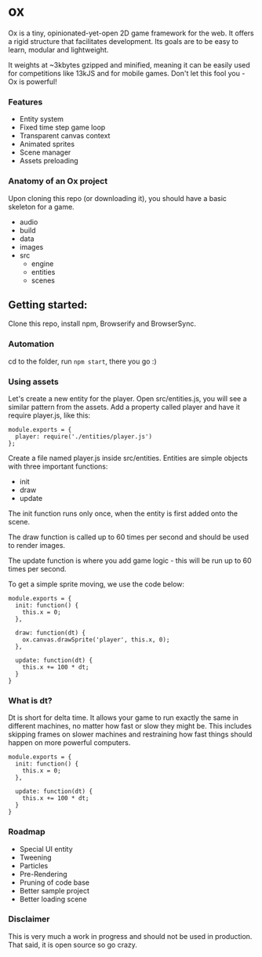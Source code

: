 # ox
Ox is a tiny, opinionated-yet-open 2D game framework for the web. It offers a rigid structure that facilitates development. Its goals are to be easy to learn, modular and lightweight.

It weights at ~3kbytes gzipped and minified, meaning it can be easily used for competitions like 13kJS and for mobile games. Don't let this fool you - Ox is powerful!

### Features

- Entity system
- Fixed time step game loop
- Transparent canvas context
- Animated sprites
- Scene manager
- Assets preloading

### Anatomy of an Ox project

Upon cloning this repo (or downloading it), you should have a basic skeleton for a game.

- audio
- build
- data
- images
- src
  - engine
  - entities
  - scenes

## Getting started:

Clone this repo, install npm, Browserify and BrowserSync.

### Automation

cd to the folder, run `npm start`, there you go :)

### Using assets

Let's create a new entity for the player. Open src/entities.js, you will see a similar pattern from the assets. Add a property called player and have it require player.js, like this:

    module.exports = {
      player: require('./entities/player.js')
    };

Create a file named player.js inside src/entities. Entities are simple objects with three important functions:

- init
- draw
- update

The init function runs only once, when the entity is first added onto the scene.

The draw function is called up to 60 times per second and should be used to render images.

The update function is where you add game logic - this will be run up to 60 times per second.

To get a simple sprite moving, we use the code below:

    module.exports = {
      init: function() {
        this.x = 0;
      },
      
      draw: function(dt) {
        ox.canvas.drawSprite('player', this.x, 0);
      },
      
      update: function(dt) {
        this.x += 100 * dt;
      }
    }

### What is dt?

Dt is short for delta time. It allows your game to run exactly the same in different machines, no matter how fast or slow they might be. This includes skipping frames on slower machines and restraining how fast things should happen on more powerful computers.

    module.exports = {
      init: function() {
        this.x = 0;
      },
      
      update: function(dt) {
        this.x += 100 * dt;
      }
    }

### Roadmap

- Special UI entity
- Tweening
- Particles
- Pre-Rendering
- Pruning of code base
- Better sample project
- Better loading scene

### Disclaimer

This is very much a work in progress and should not be used in production. That said, it is open source so go crazy.

